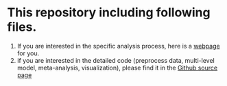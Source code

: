 #  This repository including following files.
1. If you are interested in the specific analysis process, here is a [webpage](https://cdsbasel.github.io/ageriskmeta/age_risktaing_metaanalysis.html) for you.
2. if you are interested in the detailed code (preprocess data, multi-level model, meta-analysis, visualization), please find it in the [Github source page](https://github.com/cdsbasel/ageriskmeta) 
